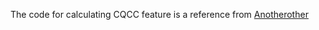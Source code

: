 The code for calculating CQCC feature is a reference from [Anotherother](https://github.com/Anotherother/voice_spoofing/blob/master/feature/cqcc.ipynb)